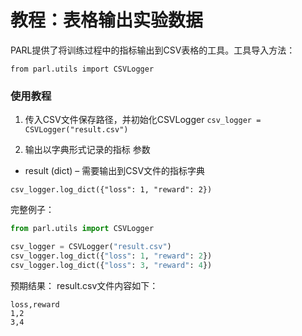 # **教程：表格输出实验数据**
PARL提供了将训练过程中的指标输出到CSV表格的工具。工具导入方法：

`from parl.utils import CSVLogger`


### 使用教程
1. 传入CSV文件保存路径，并初始化CSVLogger
`csv_logger = CSVLogger("result.csv")`

2. 输出以字典形式记录的指标
参数
- result (dict) – 需要输出到CSV文件的指标字典

`csv_logger.log_dict({"loss": 1, "reward": 2})`

完整例子：
```python
from parl.utils import CSVLogger

csv_logger = CSVLogger("result.csv")
csv_logger.log_dict({"loss": 1, "reward": 2})
csv_logger.log_dict({"loss": 3, "reward": 4})

```
预期结果：
result.csv文件内容如下：

```
loss,reward
1,2
3,4
```
